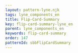 ```yaml
---
layout: pattern-lyne.njk
tags: lyne_components_en
title: Flip-Card-Summary
key: flip-card-summary-lyne_en
parent: lyne_components_en
keywords: flip-card-summary
order: 147
patternId: sbbFlipCardSummary
---
```

